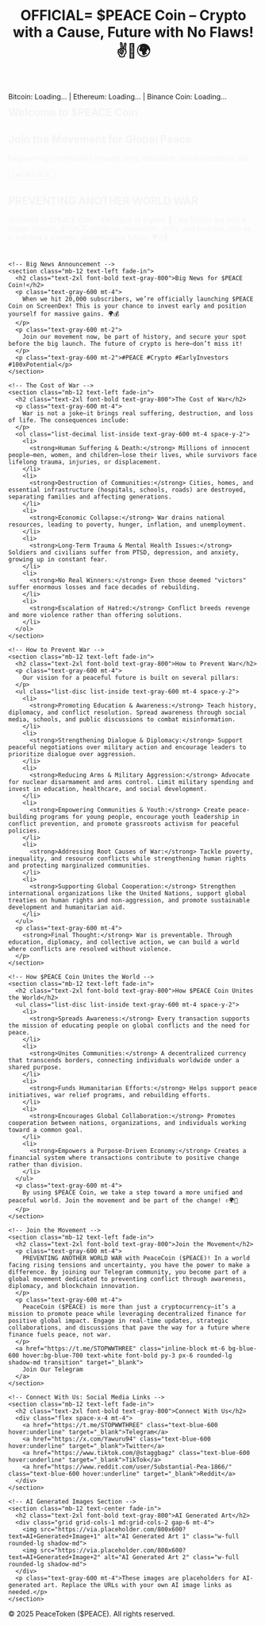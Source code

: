 <head>
  <meta charset="UTF-8" />
  <meta name="viewport" content="width=device-width, initial-scale=1.0" />
  <meta name="description" content="PeaceToken ($PEACE) is the future of crypto – uniting communities, funding humanitarian aid, and preventing global conflict through education, diplomacy, and blockchain innovation." />
  <link rel="icon" href="path/to/favicon.ico" type="image/x-icon" />
  <title>PeaceToken ($PEACE) - OFFICIAL= $PEACE Coin – Crypto with a Cause, Future with No Flaws! ✌️🚀🌍</title>
  <!-- Tailwind CSS -->
  <script src="https://cdn.tailwindcss.com"></script>
  <!-- Custom Animations -->
  <style>
    @keyframes fadeIn {
      from { opacity: 0; transform: translateY(-20px); }
      to { opacity: 1; transform: translateY(0); }
    }
    .fade-in {
      animation: fadeIn 2s ease-out;
    }
  </style>
  <script>
    document.addEventListener("DOMContentLoaded", () => {
      const btcPriceEl = document.getElementById('btc-price');
      const ethPriceEl = document.getElementById('eth-price');
      const bnbPriceEl = document.getElementById('bnb-price');

      async function fetchCryptoPrices() {
        try {
          const response = await fetch('https://api.coingecko.com/api/v3/simple/price?ids=bitcoin,ethereum,binancecoin&vs_currencies=usd');
          const data = await response.json();
          btcPriceEl.innerText = `$${data.bitcoin.usd.toLocaleString()}`;
          ethPriceEl.innerText = `$${data.ethereum.usd.toLocaleString()}`;
          bnbPriceEl.innerText = `$${data.binancecoin.usd.toLocaleString()}`;
        } catch (error) {
          console.error('Error fetching crypto prices:', error);
          btcPriceEl.innerText = 'N/A';
          ethPriceEl.innerText = 'N/A';
          bnbPriceEl.innerText = 'N/A';
        }
      }
      fetchCryptoPrices();
      setInterval(fetchCryptoPrices, 10000); // Update every 10 seconds
    });
  </script>
</head>
<body class="bg-gray-100 text-gray-900">
  <!-- Header with New Main Heading -->
  <header class="bg-white shadow-md p-6 text-center">
    <h1 class="text-3xl font-bold text-blue-600">
      OFFICIAL= $PEACE Coin – Crypto with a Cause, Future with No Flaws! ✌️🚀🌍
    </h1>
  </header>
  
  <!-- Crypto Price Ticker -->
  <div class="bg-gray-200 p-4 text-center">
    <span class="font-bold text-gray-700">Bitcoin:</span> <span id="btc-price" class="text-blue-600">Loading...</span> |
    <span class="font-bold text-gray-700">Ethereum:</span> <span id="eth-price" class="text-blue-600">Loading...</span> |
    <span class="font-bold text-gray-700">Binance Coin:</span> <span id="bnb-price" class="text-blue-600">Loading...</span>
  </div>

  <!-- Banner Section with Animated Fade-In -->
  <section class="relative w-full h-64 fade-in" style="background-image: url('https://source.unsplash.com/1600x400/?peace,unity'); background-size: cover; background-position: center;">
    <div class="absolute inset-0 bg-black opacity-50"></div>
    <div class="relative flex items-center justify-center h-full">
      <h2 class="text-3xl font-bold text-white">Welcome to $PEACE Coin</h2>
    </div>
  </section>
  
  <!-- Hero Section with Custom Peaceful Background -->
  <section class="bg-cover bg-center text-white text-center py-24" style="background-image: url('https://source.unsplash.com/1600x900/?humanitarian,peace,unity');">
    <div class="bg-black bg-opacity-50 py-12 fade-in">
      <h2 class="text-4xl font-bold">Join the Movement for Global Peace</h2>
      <p class="mt-4 text-xl">Empowering communities through unity, education, and humanitarian aid.</p>
      <button class="mt-6 bg-blue-600 hover:bg-blue-700 text-white font-bold py-3 px-6 rounded-lg shadow-md transition animate-bounce">
        Get $PEACE
      </button>
    </div>
  </section>

  <!-- Main Content Container -->
  <div class="max-w-5xl mx-auto py-12 px-6">
    <!-- PREVENTING ANOTHER WORLD WAR Section -->
    <section class="mb-12 text-left fade-in">
      <h2 class="text-2xl font-bold text-gray-800">PREVENTING ANOTHER WORLD WAR</h2>
      <p class="text-gray-600 mt-4">
        Welcome to $PEACE Coin – the future of crypto! 🚀 Like Bitcoin but with a bigger mission, $PEACE combines innovation, utility, and purpose. Join us in building a stronger, decentralized future! 🌍✌️🔗
      </p>
    </section>

    <!-- Big News Announcement -->
    <section class="mb-12 text-left fade-in">
      <h2 class="text-2xl font-bold text-gray-800">Big News for $PEACE Coin!</h2>
      <p class="text-gray-600 mt-4">
        When we hit 20,000 subscribers, we’re officially launching $PEACE Coin on ScreenDex! This is your chance to invest early and position yourself for massive gains. 🌍💰
      </p>
      <p class="text-gray-600 mt-2">
        Join our movement now, be part of history, and secure your spot before the big launch. The future of crypto is here—don’t miss it!
      </p>
      <p class="text-gray-600 mt-2">#PEACE #Crypto #EarlyInvestors #100xPotential</p>
    </section>

    <!-- The Cost of War -->
    <section class="mb-12 text-left fade-in">
      <h2 class="text-2xl font-bold text-gray-800">The Cost of War</h2>
      <p class="text-gray-600 mt-4">
        War is not a joke—it brings real suffering, destruction, and loss of life. The consequences include:
      </p>
      <ol class="list-decimal list-inside text-gray-600 mt-4 space-y-2">
        <li>
          <strong>Human Suffering & Death:</strong> Millions of innocent people—men, women, and children—lose their lives, while survivors face lifelong trauma, injuries, or displacement.
        </li>
        <li>
          <strong>Destruction of Communities:</strong> Cities, homes, and essential infrastructure (hospitals, schools, roads) are destroyed, separating families and affecting generations.
        </li>
        <li>
          <strong>Economic Collapse:</strong> War drains national resources, leading to poverty, hunger, inflation, and unemployment.
        </li>
        <li>
          <strong>Long-Term Trauma & Mental Health Issues:</strong> Soldiers and civilians suffer from PTSD, depression, and anxiety, growing up in constant fear.
        </li>
        <li>
          <strong>No Real Winners:</strong> Even those deemed "victors" suffer enormous losses and face decades of rebuilding.
        </li>
        <li>
          <strong>Escalation of Hatred:</strong> Conflict breeds revenge and more violence rather than offering solutions.
        </li>
      </ol>
    </section>

    <!-- How to Prevent War -->
    <section class="mb-12 text-left fade-in">
      <h2 class="text-2xl font-bold text-gray-800">How to Prevent War</h2>
      <p class="text-gray-600 mt-4">
        Our vision for a peaceful future is built on several pillars:
      </p>
      <ul class="list-disc list-inside text-gray-600 mt-4 space-y-2">
        <li>
          <strong>Promoting Education & Awareness:</strong> Teach history, diplomacy, and conflict resolution. Spread awareness through social media, schools, and public discussions to combat misinformation.
        </li>
        <li>
          <strong>Strengthening Dialogue & Diplomacy:</strong> Support peaceful negotiations over military action and encourage leaders to prioritize dialogue over aggression.
        </li>
        <li>
          <strong>Reducing Arms & Military Aggression:</strong> Advocate for nuclear disarmament and arms control. Limit military spending and invest in education, healthcare, and social development.
        </li>
        <li>
          <strong>Empowering Communities & Youth:</strong> Create peace-building programs for young people, encourage youth leadership in conflict prevention, and promote grassroots activism for peaceful policies.
        </li>
        <li>
          <strong>Addressing Root Causes of War:</strong> Tackle poverty, inequality, and resource conflicts while strengthening human rights and protecting marginalized communities.
        </li>
        <li>
          <strong>Supporting Global Cooperation:</strong> Strengthen international organizations like the United Nations, support global treaties on human rights and non-aggression, and promote sustainable development and humanitarian aid.
        </li>
      </ul>
      <p class="text-gray-600 mt-4">
        <strong>Final Thought:</strong> War is preventable. Through education, diplomacy, and collective action, we can build a world where conflicts are resolved without violence.
      </p>
    </section>

    <!-- How $PEACE Coin Unites the World -->
    <section class="mb-12 text-left fade-in">
      <h2 class="text-2xl font-bold text-gray-800">How $PEACE Coin Unites the World</h2>
      <ul class="list-disc list-inside text-gray-600 mt-4 space-y-2">
        <li>
          <strong>Spreads Awareness:</strong> Every transaction supports the mission of educating people on global conflicts and the need for peace.
        </li>
        <li>
          <strong>Unites Communities:</strong> A decentralized currency that transcends borders, connecting individuals worldwide under a shared purpose.
        </li>
        <li>
          <strong>Funds Humanitarian Efforts:</strong> Helps support peace initiatives, war relief programs, and rebuilding efforts.
        </li>
        <li>
          <strong>Encourages Global Collaboration:</strong> Promotes cooperation between nations, organizations, and individuals working toward a common goal.
        </li>
        <li>
          <strong>Empowers a Purpose-Driven Economy:</strong> Creates a financial system where transactions contribute to positive change rather than division.
        </li>
      </ul>
      <p class="text-gray-600 mt-4">
        By using $PEACE Coin, we take a step toward a more unified and peaceful world. Join the movement and be part of the change! ✌️🌍🚀
      </p>
    </section>

    <!-- Join the Movement -->
    <section class="mb-12 text-left fade-in">
      <h2 class="text-2xl font-bold text-gray-800">Join the Movement</h2>
      <p class="text-gray-600 mt-4">
        PREVENTING ANOTHER WORLD WAR with PeaceCoin ($PEACE)! In a world facing rising tensions and uncertainty, you have the power to make a difference. By joining our Telegram community, you become part of a global movement dedicated to preventing conflict through awareness, diplomacy, and blockchain innovation.
      </p>
      <p class="text-gray-600 mt-4">
        PeaceCoin ($PEACE) is more than just a cryptocurrency—it’s a mission to promote peace while leveraging decentralized finance for positive global impact. Engage in real-time updates, strategic collaborations, and discussions that pave the way for a future where finance fuels peace, not war.
      </p>
      <a href="https://t.me/STOPWWTHREE" class="inline-block mt-6 bg-blue-600 hover:bg-blue-700 text-white font-bold py-3 px-6 rounded-lg shadow-md transition" target="_blank">
        Join Our Telegram
      </a>
    </section>

    <!-- Connect With Us: Social Media Links -->
    <section class="mb-12 text-left fade-in">
      <h2 class="text-2xl font-bold text-gray-800">Connect With Us</h2>
      <div class="flex space-x-4 mt-4">
        <a href="https://t.me/STOPWWTHREE" class="text-blue-600 hover:underline" target="_blank">Telegram</a>
        <a href="https://x.com/Yawuru94" class="text-blue-600 hover:underline" target="_blank">Twitter</a>
        <a href="https://www.tiktok.com/@staggbagz" class="text-blue-600 hover:underline" target="_blank">TikTok</a>
        <a href="https://www.reddit.com/user/Substantial-Pea-1866/" class="text-blue-600 hover:underline" target="_blank">Reddit</a>
      </div>
    </section>

    <!-- AI Generated Images Section -->
    <section class="mb-12 text-center fade-in">
      <h2 class="text-2xl font-bold text-gray-800">AI Generated Art</h2>
      <div class="grid grid-cols-1 md:grid-cols-2 gap-6 mt-4">
        <img src="https://via.placeholder.com/800x600?text=AI+Generated+Image+1" alt="AI Generated Art 1" class="w-full rounded-lg shadow-md">
        <img src="https://via.placeholder.com/800x600?text=AI+Generated+Image+2" alt="AI Generated Art 2" class="w-full rounded-lg shadow-md">
      </div>
      <p class="text-gray-600 mt-4">These images are placeholders for AI-generated art. Replace the URLs with your own AI image links as needed.</p>
    </section>
  </div>

  <!-- Footer -->
  <footer class="bg-gray-900 text-white text-center py-6 mt-12">
    <p>&copy; 2025 PeaceToken ($PEACE). All rights reserved.</p>
  </footer>
</body>
</html>
